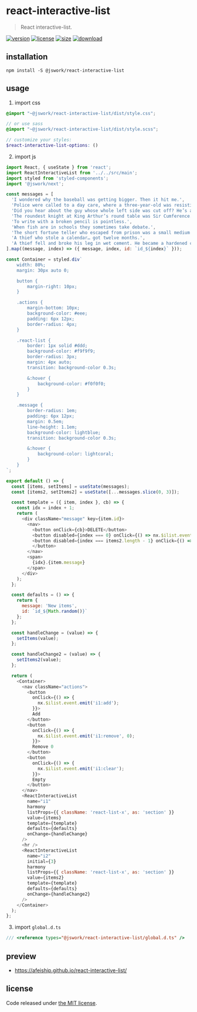 # react-interactive-list
> React interactive-list.

[![version][version-image]][version-url]
[![license][license-image]][license-url]
[![size][size-image]][size-url]
[![download][download-image]][download-url]

## installation
```shell
npm install -S @jswork/react-interactive-list
```

## usage
1. import css
  ```scss
  @import "~@jswork/react-interactive-list/dist/style.css";

  // or use sass
  @import "~@jswork/react-interactive-list/dist/style.scss";

  // customize your styles:
  $react-interactive-list-options: ()
  ```
2. import js
  ```js
  import React, { useState } from 'react';
  import ReactInteractiveList from '../../src/main';
  import styled from 'styled-components';
  import '@jswork/next';

  const messages = [
    'I wondered why the baseball was getting bigger. Then it hit me.',
    'Police were called to a day care, where a three-year-old was resisting a rest.',
    'Did you hear about the guy whose whole left side was cut off? He’s all right now.',
    'The roundest knight at King Arthur’s round table was Sir Cumference.',
    'To write with a broken pencil is pointless.',
    'When fish are in schools they sometimes take debate.',
    'The short fortune teller who escaped from prison was a small medium at large.',
    'A thief who stole a calendar… got twelve months.',
    'A thief fell and broke his leg in wet cement. He became a hardened criminal.'
  ].map((message, index) => ({ message, index, id: `id_${index}` }));

  const Container = styled.div`
      width: 80%;
      margin: 30px auto 0;

      button {
          margin-right: 10px;
      }

      .actions {
          margin-bottom: 10px;
          background-color: #eee;
          padding: 6px 12px;
          border-radius: 4px;
      }

      .react-list {
          border: 1px solid #ddd;
          background-color: #f9f9f9;
          border-radius: 3px;
          margin: 4px auto;
          transition: background-color 0.3s;

          &:hover {
              background-color: #f0f0f0;
          }
      }

      .message {
          border-radius: 1em;
          padding: 6px 12px;
          margin: 0.5em;
          line-height: 1.1em;
          background-color: lightblue;
          transition: background-color 0.3s;

          &:hover {
              background-color: lightcoral;
          }
      }
  `;

  export default () => {
    const [items, setItems] = useState(messages);
    const [items2, setItems2] = useState([...messages.slice(0, 3)]);

    const template = ({ item, index }, cb) => {
      const idx = index + 1;
      return (
        <div className="message" key={item.id}>
          <nav>
            <button onClick={cb}>DELETE</button>
            <button disabled={index === 0} onClick={() => nx.$ilist.event.emit('i2:up', index)}>Up</button>
            <button disabled={index === items2.length - 1} onClick={() => nx.$ilist.event.emit('i2:down', index)}>Down
            </button>
          </nav>
          <span>
            {idx}.{item.message}
          </span>
        </div>
      );
    };

    const defaults = () => {
      return {
        message: 'New items',
        id: `id_${Math.random()}`
      };
    };

    const handleChange = (value) => {
      setItems(value);
    };

    const handleChange2 = (value) => {
      setItems2(value);
    };

    return (
      <Container>
        <nav className="actions">
          <button
            onClick={() => {
              nx.$ilist.event.emit('i1:add');
            }}>
            Add
          </button>
          <button
            onClick={() => {
              nx.$ilist.event.emit('i1:remove', 0);
            }}>
            Remove 0
          </button>
          <button
            onClick={() => {
              nx.$ilist.event.emit('i1:clear');
            }}>
            Empty
          </button>
        </nav>
        <ReactInteractiveList
          name="i1"
          harmony
          listProps={{ className: 'react-list-x', as: 'section' }}
          value={items}
          template={template}
          defaults={defaults}
          onChange={handleChange}
        />
        <hr />
        <ReactInteractiveList
          name="i2"
          initial={3}
          harmony
          listProps={{ className: 'react-list-x', as: 'section' }}
          value={items2}
          template={template}
          defaults={defaults}
          onChange={handleChange2}
        />
      </Container>
    );
  };

  ```
3. import `global.d.ts`
```ts
/// <reference types="@jswork/react-interactive-list/global.d.ts" />
```

## preview
- https://afeiship.github.io/react-interactive-list/

## license
Code released under [the MIT license](https://github.com/afeiship/react-interactive-list/blob/master/LICENSE.txt).

[version-image]: https://img.shields.io/npm/v/@jswork/react-interactive-list
[version-url]: https://npmjs.org/package/@jswork/react-interactive-list

[license-image]: https://img.shields.io/npm/l/@jswork/react-interactive-list
[license-url]: https://github.com/afeiship/react-interactive-list/blob/master/LICENSE.txt

[size-image]: https://img.shields.io/bundlephobia/minzip/@jswork/react-interactive-list
[size-url]: https://github.com/afeiship/react-interactive-list/blob/master/dist/react-interactive-list.min.js

[download-image]: https://img.shields.io/npm/dm/@jswork/react-interactive-list
[download-url]: https://www.npmjs.com/package/@jswork/react-interactive-list
